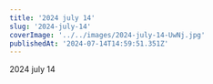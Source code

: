 ```yaml
---
title: '2024 july 14'
slug: '2024-july-14'
coverImage: '../../images/2024-july-14-UwNj.jpg'
publishedAt: '2024-07-14T14:59:51.351Z'
---
```


2024 july 14